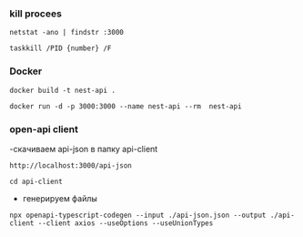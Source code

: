 ### kill procees
```
netstat -ano | findstr :3000
```
```
taskkill /PID {number} /F
```

### Docker
```
docker build -t nest-api .
```
```
docker run -d -p 3000:3000 --name nest-api --rm  nest-api
```

### open-api client
-скачиваем api-json в папку api-client
```
http://localhost:3000/api-json
```
```
cd api-client
```

- генерируем файлы
```
npx openapi-typescript-codegen --input ./api-json.json --output ./api-client --client axios --useOptions --useUnionTypes
```